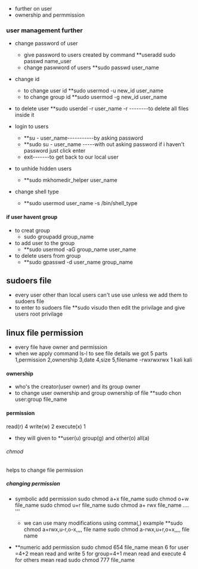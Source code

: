 - further on user
- ownership and permmission
### user management further
 - change password of user
     - give password to users created by command **useradd
         sudo passwd name_user
     - change paswword of users
         **sudo passwd user_name
         
- change id
     - to change user id **sudo usermod -u new_id user_name
     - to change group id **sudo usermod -g new_id user_name
     
- to delete user
     **sudo userdel -r user_name
     -r  --------to delete all files inside  it
     
- login to users 
     - **su - user_name-----------by asking password
     -  **sudo su - user_name -----with out asking password
     if i haven't password just click enter
     - exit-------to get back to our local user
- to unhide hidden users
     - **sudo mkhomedir_helper user_name
     
- change shell type
     - **sudo usermod user_name -s /bin/shell_type
     
#### if user havent group 
-  to creat group
     - sudo groupadd group_name
- to add user to the group
     - **sudo usermod -aG group_name user_name
- to delete users from group
     - **sudo gpasswd -d  user_name group_name
 
## sudoers file
 - every user other than local users can't use use unless we add them to sudoers file
 - to enter to sudoers file
     **sudo visudo
    then edit the privilage and give users root privilage

## linux file permission
- every file have owner and permission
- when we apply command ls-l to see file details we got 5 parts
1,permission   2,ownership   3,date   4,size    5,filename
-rwxrwxrwx 1   kali kali       
#### ownership
- who's the creator(user owner)   and its group owner
- to change user ownership and group ownership of file
     **sudo chon user:group file_name
     
#### permission
read(r) 4 
write(w) 2
execute(x) 1
- they will given to **user(u) group(g) and other(o)   all(a)
###### chmod
helps to change file permission
##### changing permission
- symbolic add permission
      sudo chmod a+x file_name
      sudo chmod o+w file_name
      sudo chmod u+r file_name
      sudo chmod a+ rwx file_name
      ....
      '''
    - we can use many modifications using comma(,) example
          **sudo chmod a+rwx,u-r,o-x,,,, file name
          sudo chmod a-rwx,u+r,o+x,,,, file name
          

- **numeric add permission
     sudo chmod 654 file_name
       mean 
        6 for user =4+2  mean read and write
        5 for group=4+1 mean read and execute
        4 for others mean read
    sudo chmod 777 file_name

 